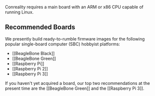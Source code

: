 Conreality requires a main board with an ARM or x86 CPU capable of running
Linux.

Recommended Boards
------------------

We presently build ready-to-rumble firmware images for the following popular
single-board computer (SBC) hobbyist platforms:

* [[BeagleBone Black]]
* [[BeagleBone Green]]
* [[Raspberry Pi]]
* [[Raspberry Pi 2]]
* [[Raspberry Pi 3]]

If you haven't yet acquired a board, our top two recommendations at the
present time are the [[BeagleBone Green]] and the [[Raspberry Pi 3]].
